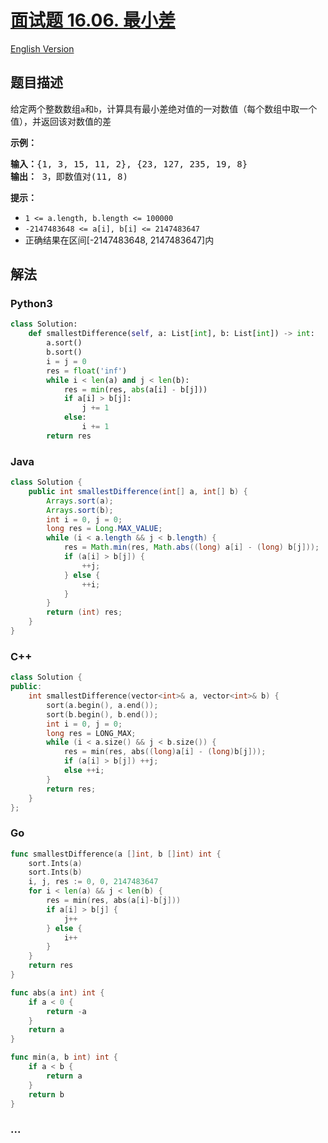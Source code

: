 # [面试题 16.06. 最小差](https://leetcode.cn/problems/smallest-difference-lcci)

[English Version](/lcci/16.06.Smallest%20Difference/README_EN.md)

## 题目描述

<!-- 这里写题目描述 -->
<p>给定两个整数数组<code>a</code>和<code>b</code>，计算具有最小差绝对值的一对数值（每个数组中取一个值），并返回该对数值的差</p>
<p><strong>示例：</strong></p>
<pre><strong>输入：</strong>{1, 3, 15, 11, 2}, {23, 127, 235, 19, 8}
<strong>输出：</strong> 3，即数值对(11, 8)
</pre>
<p><strong>提示：</strong></p>
<ul>
<li><code>1 <= a.length, b.length <= 100000</code></li>
<li><code>-2147483648 <= a[i], b[i] <= 2147483647</code></li>
<li>正确结果在区间[-2147483648, 2147483647]内</li>
</ul>

## 解法

<!-- 这里可写通用的实现逻辑 -->

<!-- tabs:start -->

### **Python3**

<!-- 这里可写当前语言的特殊实现逻辑 -->

```python
class Solution:
    def smallestDifference(self, a: List[int], b: List[int]) -> int:
        a.sort()
        b.sort()
        i = j = 0
        res = float('inf')
        while i < len(a) and j < len(b):
            res = min(res, abs(a[i] - b[j]))
            if a[i] > b[j]:
                j += 1
            else:
                i += 1
        return res
```

### **Java**

<!-- 这里可写当前语言的特殊实现逻辑 -->

```java
class Solution {
    public int smallestDifference(int[] a, int[] b) {
        Arrays.sort(a);
        Arrays.sort(b);
        int i = 0, j = 0;
        long res = Long.MAX_VALUE;
        while (i < a.length && j < b.length) {
            res = Math.min(res, Math.abs((long) a[i] - (long) b[j]));
            if (a[i] > b[j]) {
                ++j;
            } else {
                ++i;
            }
        }
        return (int) res;
    }
}
```

### **C++**

```cpp
class Solution {
public:
    int smallestDifference(vector<int>& a, vector<int>& b) {
        sort(a.begin(), a.end());
        sort(b.begin(), b.end());
        int i = 0, j = 0;
        long res = LONG_MAX;
        while (i < a.size() && j < b.size()) {
            res = min(res, abs((long)a[i] - (long)b[j]));
            if (a[i] > b[j]) ++j;
            else ++i;
        }
        return res;
    }
};
```

### **Go**

```go
func smallestDifference(a []int, b []int) int {
	sort.Ints(a)
	sort.Ints(b)
	i, j, res := 0, 0, 2147483647
	for i < len(a) && j < len(b) {
		res = min(res, abs(a[i]-b[j]))
		if a[i] > b[j] {
			j++
		} else {
			i++
		}
	}
	return res
}

func abs(a int) int {
	if a < 0 {
		return -a
	}
	return a
}

func min(a, b int) int {
	if a < b {
		return a
	}
	return b
}
```

### **...**

```

```

<!-- tabs:end -->
